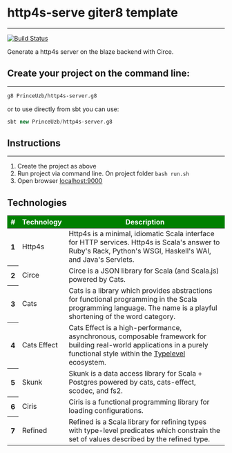 # http4s-serve giter8 template

-------------
[![Build Status](https://app.travis-ci.com/PrinceUzb/http4s-server.g8.svg?branch=master)](https://app.travis-ci.com/PrinceUzb/http4s-server.g8)

Generate a http4s server on the blaze backend with Circe.

## Create your project on the command line:

--------------
 ```bash 
g8 PrinceUzb/http4s-server.g8
```

or to use directly from sbt you can use:
 ```sbt 
sbt new PrinceUzb/http4s-server.g8
```
## Instructions

---------------
1. Create the project as above
2. Run project via command line. On project folder `bash run.sh`
3. Open browser [localhost:9000](http://localhost:9000/)

## Technologies

<table>
  <thead style="background: green">
    <tr style="color: white">
      <th>#</th>
      <th>Technology</th>
      <th>Description</th>
    </tr>
  </thead>
  <tbody>
    <tr>
      <th>1</th>
      <td>Http4s</td>
      <td>Http4s is a minimal, idiomatic Scala interface for HTTP services. Http4s is Scala's answer to Ruby's Rack, Python's WSGI, Haskell's WAI, and Java's Servlets.</td>
    </tr>
    <tr>
      <th>2</th>
      <td>Circe</td>
      <td>Circe is a JSON library for Scala (and Scala.js) powered by Cats.</td>
    </tr>
    <tr>
      <th>3</th>
      <td>Cats</td>
      <td>Cats is a library which provides abstractions for functional programming in the Scala programming language. The name is a playful shortening of the word category.</td>
    </tr>
    <tr>
      <th>4</th>
      <td>Cats Effect</td>
      <td>Cats Effect is a high-performance, asynchronous, composable framework for building real-world applications in a purely functional style within the <a href="https://typelevel.org/">Typelevel</a> ecosystem.</td>
    </tr>
    <tr>
      <th>5</th>
      <td>Skunk</td>
      <td>Skunk is a data access library for Scala + Postgres powered by cats, cats-effect, scodec, and fs2.</td>
    </tr>
    <tr>
      <th>6</th>
      <td>Ciris</td>
      <td>Ciris is a functional programming library for loading configurations.</td>
    </tr>
    <tr>
      <th>7</th>
      <td>Refined</td>
      <td>Refined is a Scala library for refining types with type-level predicates which constrain the set of values described by the refined type. </td>
    </tr>
  </tbody>
</table>